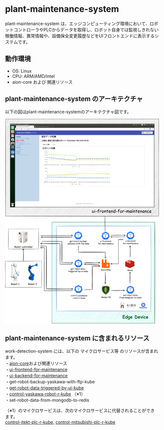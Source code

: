 # plant-maintenance-system　　
plant-maintenance-system は、エッジコンピューティング環境において、ロボットコントローラやPLCからデータを取得し、ロボット自身では監視しきれない稼働情報、異常情報や、設備保全変更履歴などをUIフロントエンドに表示するシステムです。

## 動作環境

* OS: Linux  
* CPU: ARM/AMD/Intel  
* aion-core および 関連リソース  

## plant-maintenance-system のアーキテクチャ   
以下の図はplant-maintenance-systemのアーキテクチャ図です。  

![plant-maintenance-system](documents/plant_maintenance_system.drawio.png)


## plant-maintenance-system に含まれるリソース
work-detection-system には、以下の マイクロサービス等 のリソースが含まれます。  
・[aion-core](https://github.com/latonaio/aion-core)および関連リソース      
・[ui-frontend-for-maintenance](https://github.com/latonaio/ui-frontend-for-maintenance)   
・[ui-backend-for-maintenance](https://github.com/latonaio/ui-backend-for-maintenance)   
・get-robot-backup-yaskawa-with-ftp-kube  
・[get-robot-data-triggered-by-ui-kube](https://github.com/latonaio/get-robot-data-triggered-by-ui-kube)    
・[control-yaskawa-robot-r-kube](https://github.com/latonaio/control-yaskawa-robot-r-kube)    （※1）  
・set-robot-data-from-mongodb-to-redis  

（※1）のマイクロサービスは、次のマイクロサービスに代替されることができます。  
[control-jtekt-plc-r-kube](https://github.com/latonaio/control-jtekt-plc-r-kube), [control-mitsubishi-plc-r-kube](https://github.com/latonaio/control-mitsubishi-plc-r-kube)  



